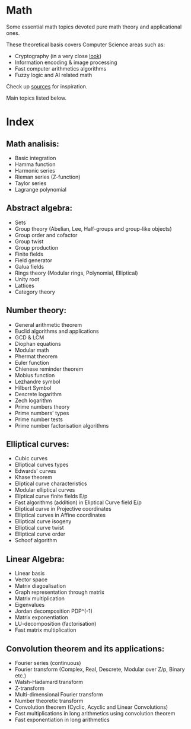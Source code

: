 # Math

Some essential math topics devoted pure math theory and applicational ones.

These theoretical basis covers Computer Science areas such as:
* Cryptography (in a very close [look](https://github.com/mstrielnikov/Cryptography#cryptography))
* Information encoding & image processing
* Fast computer arithmetics algorithms
* Fuzzy logic and AI related math

Check up [sources](https://github.com/mstrielnikov/Math/blob/main/resources.md#resources) for inspiration.

Main topics listed below.

# Index 

## Math analisis:
* Basic integration
* Hamma function
* Harmonic series
* Rieman series (Z-function)
* Taylor series
* Lagrange polynomial

## Abstract algebra:
* Sets
* Group theory (Abelian, Lee, Half-groups and group-like objects)
* Group order and cofactor
* Group twist
* Group production
* Finite fields
* Field generator
* Galua fields
* Rings theory (Modular rings, Polynomial, Elliptical)
* Unity root
* Lattices
* Category theory

## Number theory:
* General arithmetic theorem
* Euclid algorithms and applications
* GCD & LCM
* Diophan equations
* Modular math
* Phermat theorem
* Euler function
* Chienese reminder theorem
* Mobius function
* Lezhandre symbol
* Hilbert Symbol
* Descrete logarithm
* Zech logarithm
* Prime numbers theory
* Prime numbers' types
* Prime number tests
* Prime number factorisation algorithms

## Elliptical curves:
* Cubic curves
* Elliptical curves types
* Edwards' curves
* Khase theorem
* Eliptical curve characteristics
* Modular elliptical curves
* Eliptical curve finite fields E/p
* Fast algorithms (addition) in Eliptical Curve field E/p 
* Eliptical curve in Projective coordinates
* Elliptical curves in Affine coordinates
* Elliptical curve isogeny
* Elliptical curve twist
* Elliptical curve order
* Schoof algorithm

## Linear Algebra:
* Linear basis
* Vector space
* Matrix diagoalisation
* Graph representation through matrix
* Matrix multiplication
* Eigenvalues
* Jordan decomposition PDP^(-1)
* Matrix exponentiation
* LU-decomposition (factorisation)
* Fast matrix multiplication

## Convolution theorem and its applications:
* Fourier series (continuous)
* Fourier transform (Complex, Real, Descrete, Modular over Z/p, Binary etc.)
* Walsh-Hadamard transform
* Z-transform
* Multi-dimensional Fourier transform
* Number theoretic transform
* Convolution theorem (Cyclic, Acyclic and Linear Convolutions)
* Fast multiplications in long arithmetics using convolution theorem
* Fast exponentiation in long arithmetics
